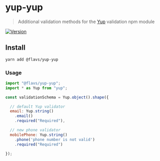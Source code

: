 # yup-yup

> Additional validation methods for the [Yup](https://github.com/jquense/yup) validation npm module

[![Version](https://img.shields.io/npm/v/@flavs/yup-yup.svg?style=for-the-badge)](https://www.npmjs.com/package/@flavsy/yup-yup)

## Install

```bash
yarn add @flavs/yup-yup
```

### Usage
```js
import "@flavs/yup-yup";
import * as Yup from "yup";

const validationSchema = Yup.object().shape({

  // default Yup validator
  email: Yup.string()
    .email()
    .required("Required"),

  // new phone validator
  mobilePhone: Yup.string()
    .phone('phone number is not valid')
    .required("Required")

});
```
